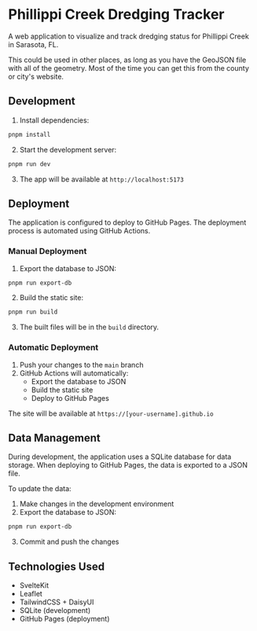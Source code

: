 # Phillippi Creek Dredging Tracker

A web application to visualize and track dredging status for Phillippi Creek in Sarasota, FL.

This could be used in other places, as long as you have the GeoJSON file with all of the geometry. Most of the time you can get this from the county or city's website.

## Development

1. Install dependencies:
```bash
pnpm install
```

2. Start the development server:
```bash
pnpm run dev
```

3. The app will be available at `http://localhost:5173`

## Deployment

The application is configured to deploy to GitHub Pages. The deployment process is automated using GitHub Actions.

### Manual Deployment

1. Export the database to JSON:
```bash
pnpm run export-db
```

2. Build the static site:
```bash
pnpm run build
```

3. The built files will be in the `build` directory.

### Automatic Deployment

1. Push your changes to the `main` branch
2. GitHub Actions will automatically:
   - Export the database to JSON
   - Build the static site
   - Deploy to GitHub Pages

The site will be available at `https://[your-username].github.io`

## Data Management

During development, the application uses a SQLite database for data storage. When deploying to GitHub Pages, the data is exported to a JSON file.

To update the data:
1. Make changes in the development environment
2. Export the database to JSON:
```bash
pnpm run export-db
```
3. Commit and push the changes

## Technologies Used

- SvelteKit
- Leaflet
- TailwindCSS + DaisyUI
- SQLite (development)
- GitHub Pages (deployment)
